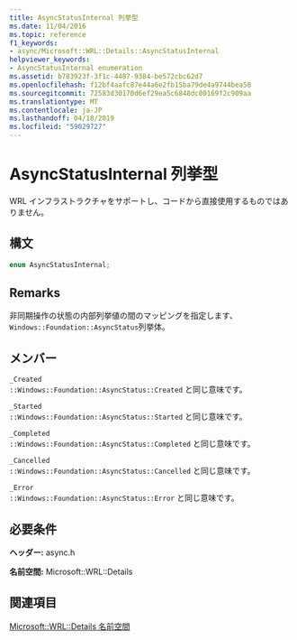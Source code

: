 ```yaml
---
title: AsyncStatusInternal 列挙型
ms.date: 11/04/2016
ms.topic: reference
f1_keywords:
- async/Microsoft::WRL::Details::AsyncStatusInternal
helpviewer_keywords:
- AsyncStatusInternal enumeration
ms.assetid: b783923f-3f1c-4487-9384-be572cbc62d7
ms.openlocfilehash: f12bf4aafc87e44a6e2fb15ba79de4a9744bea58
ms.sourcegitcommit: 72583d30170d6ef29ea5c6848dc00169f2c909aa
ms.translationtype: MT
ms.contentlocale: ja-JP
ms.lasthandoff: 04/18/2019
ms.locfileid: "59029727"
---
```

# <a name="asyncstatusinternal-enumeration"></a>AsyncStatusInternal 列挙型

WRL インフラストラクチャをサポートし、コードから直接使用するものではありません。

## <a name="syntax"></a>構文

```cpp
enum AsyncStatusInternal;
```

## <a name="remarks"></a>Remarks

非同期操作の状態の内部列挙値の間のマッピングを指定します、`Windows::Foundation::AsyncStatus`列挙体。

## <a name="members"></a>メンバー

`_Created`<br/>
`::Windows::Foundation::AsyncStatus::Created` と同じ意味です。

`_Started`<br/>
`::Windows::Foundation::AsyncStatus::Started` と同じ意味です。

`_Completed`<br/>
`::Windows::Foundation::AsyncStatus::Completed` と同じ意味です。

`_Cancelled`<br/>
`::Windows::Foundation::AsyncStatus::Cancelled` と同じ意味です。

`_Error`<br/>
`::Windows::Foundation::AsyncStatus::Error` と同じ意味です。

## <a name="requirements"></a>必要条件

**ヘッダー:** async.h

**名前空間:** Microsoft::WRL::Details

## <a name="see-also"></a>関連項目

[Microsoft::WRL::Details 名前空間](microsoft-wrl-details-namespace.md)